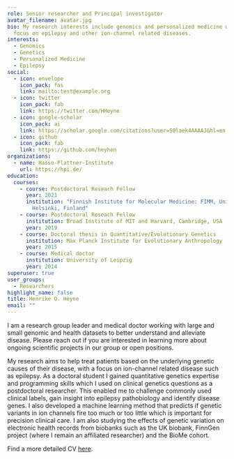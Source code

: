 ```yaml
---
role: Senior researcher and Principal investigator
avatar_filename: avatar.jpg
bio: My research interests include genomics and personalized medicine with a
  focus on epilepsy and other ion-channel related diseases.
interests:
  - Genomics
  - Genetics
  - Personalized Medicine
  - Epilepsy
social:
  - icon: envelope
    icon_pack: fas
    link: mailto:test@example.org
  - icon: twitter
    icon_pack: fab
    link: https://twitter.com/HHeyne
  - icon: google-scholar
    icon_pack: ai
    link: https://scholar.google.com/citations?user=S0laek4AAAAJ&hl=en
  - icon: github
    icon_pack: fab
    link: https://github.com/heyhen
organizations:
  - name: Hasso-Plattner-Institute
    url: https://hpi.de/
education:
  courses:
    - course: Postdoctoral Reseach Fellow
      year: 2021
      institution: "Finnish Institute for Molecular Medicine: FIMM, University of
        Helsinki, Finland"
    - course: Postdoctoral Reseach Fellow
      institution: Broad Institute of MIT and Harvard, Cambridge, USA
      year: 2019
    - course: Doctoral thesis in Quantitative/Evolutionary Genetics
      institution: Max Planck Institute for Evolutionary Anthropology
      year: 2015
    - course: Medical doctor
      institution: University of Leipzig
      year: 2014
superuser: true
user_groups:
  - Researchers
highlight_name: false
title: Henrike O. Heyne
email: ""
---
```

I am a research group leader and medical doctor working with large and small genomic and health datasets to better understand and alleviate disease. Please reach out if you are interested in learning more about ongoing scientific projects in our group or open positions. 

My research aims to help treat patients based on the underlying genetic causes of their disease, with a focus on ion-channel related disease such as epilepsy. As a doctoral student I gained quantitative genetics expertise and programming skills which I used on clinical genetics questions as a postdoctoral researcher. This enabled me to challenge commonly used clinical labels, gain insight into epilepsy pathobiology and identify disease genes. I also developed a machine learning method that predicts if genetic variants in ion channels fire too much or too little which is important for precision clinical care. I am also studying the effects of genetic variation on electronic health records from biobanks such as the UK biobank, FinnGen project (where I remain an affiliated researcher) and the BioMe cohort.

Find a more detailed CV [here](https://hpi.de/en/boettinger/team/henrike-heyne.html).